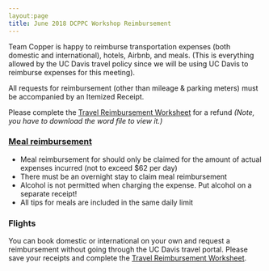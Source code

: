 ```yaml
---
layout:page
title: June 2018 DCPPC Workshop Reimbursement
---
```


Team Copper is happy to reimburse transportation expenses
(both domestic and international), 
hotels, Airbnb, and meals. 
(This is everything allowed by the UC Davis travel policy
since we will be using UC Davis to reimburse expenses for this meeting). 

All requests for reimbursement (other than mileage & parking meters)
must be accompanied by an Itemized Receipt.

Please complete the [Travel Reimbursement Worksheet](https://github.com/dcppc/2018-june-workshop/blob/master/docs/reimbursements/Travel%20Reimbursement%20Worksheet.doc) for a refund _(Note, you have to download the word file to view it.)_  

### [Meal reimbursement](https://afs.ucdavis.edu/our_services/travel-e-entertainment/foreign-travel/per-diem.html)
- Meal reimbursement for should only be claimed for the amount of actual expenses incurred (not to exceed $62 per day)
- There must be an overnight stay to claim meal reimbursement
- Alcohol is not permitted when charging the expense. Put alcohol on a separate receipt!
- All tips for meals are included in the same daily limit

### Flights
You can book domestic or international on your own and request a reimbursement without going through the UC Davis travel portal. Please save your receipts and complete the [Travel Reimbursement Worksheet](https://github.com/dcppc/2018-may-workshop/raw/master/reimbursements/Travel%20Reimbursement%20Worksheet.doc). 
